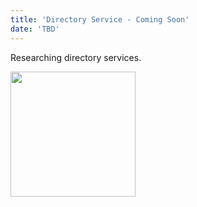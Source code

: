 ```yaml
---
title: 'Directory Service - Coming Soon'
date: 'TBD'
---
```


Researching directory services. 


<img src="/images/profile.jpg" width="200">
